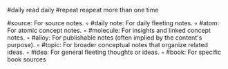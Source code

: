 #daily  read daily
#repeat  reapeat more than one time

#source: For source notes.
    ◦ #daily note: For daily fleeting notes.
    ◦ #atom: For atomic concept notes.
    ◦ #molecule: For insights and linked concept notes.
    ◦ #alloy: For publishable notes (often implied by the content's purpose).
    ◦ #topic: For broader conceptual notes that organize related ideas.
    ◦ #idea: For general fleeting thoughts or ideas.
    ◦ #book: For specific book sources